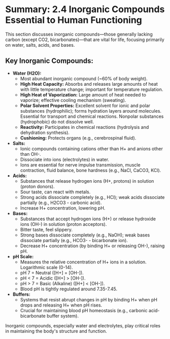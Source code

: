 # Summary: 2.4 Inorganic Compounds Essential to Human Functioning

This section discusses inorganic compounds—those generally lacking carbon (except CO2, bicarbonates)—that are vital for life, focusing primarily on water, salts, acids, and bases.

## Key Inorganic Compounds:

*   **Water (H2O):**
    *   Most abundant inorganic compound (~60% of body weight).
    *   **High Heat Capacity:** Absorbs and releases large amounts of heat with little temperature change; important for temperature regulation.
    *   **High Heat of Vaporization:** Large amount of heat needed to vaporize; effective cooling mechanism (sweating).
    *   **Polar Solvent Properties:** Excellent solvent for ionic and polar substances (hydrophilic); forms hydration layers around molecules. Essential for transport and chemical reactions. Nonpolar substances (hydrophobic) do not dissolve well.
    *   **Reactivity:** Participates in chemical reactions (hydrolysis and dehydration synthesis).
    *   **Cushioning:** Protects organs (e.g., cerebrospinal fluid).
*   **Salts:**
    *   Ionic compounds containing cations other than H+ and anions other than OH-.
    *   Dissociate into ions (electrolytes) in water.
    *   Ions are essential for nerve impulse transmission, muscle contraction, fluid balance, bone hardness (e.g., NaCl, CaCO3, KCl).
*   **Acids:**
    *   Substances that release hydrogen ions (H+, protons) in solution (proton donors).
    *   Sour taste, can react with metals.
    *   Strong acids dissociate completely (e.g., HCl); weak acids dissociate partially (e.g., H2CO3 - carbonic acid).
    *   Increase H+ concentration, lowering pH.
*   **Bases:**
    *   Substances that accept hydrogen ions (H+) or release hydroxide ions (OH-) in solution (proton acceptors).
    *   Bitter taste, feel slippery.
    *   Strong bases dissociate completely (e.g., NaOH); weak bases dissociate partially (e.g., HCO3- - bicarbonate ion).
    *   Decrease H+ concentration (by binding H+ or releasing OH-), raising pH.
*   **pH Scale:**
    *   Measures the relative concentration of H+ ions in a solution. Logarithmic scale (0-14).
    *   pH 7 = Neutral ([H+] = [OH-]).
    *   pH < 7 = Acidic ([H+] > [OH-]).
    *   pH > 7 = Basic (Alkaline) ([H+] < [OH-]).
    *   Blood pH is tightly regulated around 7.35-7.45.
*   **Buffers:**
    *   Systems that resist abrupt changes in pH by binding H+ when pH drops and releasing H+ when pH rises.
    *   Crucial for maintaining blood pH homeostasis (e.g., carbonic acid-bicarbonate buffer system).

Inorganic compounds, especially water and electrolytes, play critical roles in maintaining the body's structure and function.
